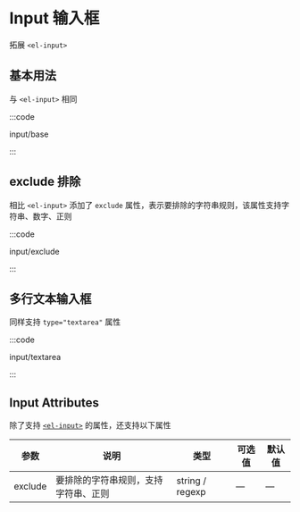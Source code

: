 # Input 输入框

拓展 `<el-input>`

## 基本用法

与 `<el-input>` 相同

:::code

input/base

:::

## exclude 排除

相比 `<el-input>` 添加了 `exclude` 属性，表示要排除的字符串规则，该属性支持字符串、数字、正则

:::code

input/exclude

:::

## 多行文本输入框

同样支持 `type="textarea"` 属性

:::code

input/textarea

:::



## Input Attributes

除了支持 [`<el-input>`](https://element.eleme.io/#/zh-CN/component/input#input-attributes) 的属性，还支持以下属性

| 参数    | 说明                                 | 类型            | 可选值 | 默认值 |
| ------- | ------------------------------------ | --------------- | ------ | ------ |
| exclude | 要排除的字符串规则，支持字符串、正则 | string / regexp | —      | —      |

<script lang="ts">
export default {
  name: 'EInputDemo'
}
</script>

<script setup lang="ts">
import InputBase from 'docs/demo/input/base.vue'
import InputExclude from 'docs/demo/input/exclude.vue'
import InputTextarea from 'docs/demo/input/textarea.vue'
</script>

<style>
.demo-input .el-input {
  max-width: 180px;
  margin-right: 20px;
}

.demo-input .el-textarea {
  max-width: 240px;
}
</style>